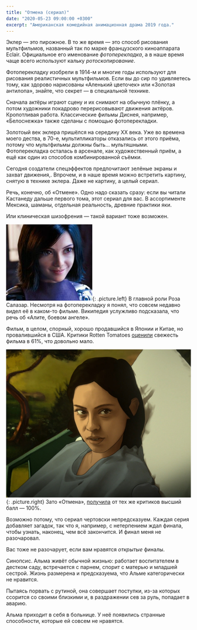 ```yaml
---
title: "Отмена (сериал)"
date: "2020-05-23 09:00:00 +0300"
excerpt: "Американская комедийная анимационная драма 2019 года."
---
```


Эклер&nbsp;&mdash; это пирожное. В то же время&nbsp;&mdash; это способ рисования мультфильмов, названный так по марке французского киноаппарата Eclair. Официальное его именование *фотоперекладка*, а в наше время чаще всего используют кальку *ротоскопирование*.

Фотоперекладку изобрели в 1914-м и многие годы используют для рисования реалистичных мультфильмов. Если вы до сир по удивляетесь тому, как здорово нарисованы &laquo;Аленький цветочек&raquo; или &laquo;Золотая антилопа&raquo;, знайте, что секрет&nbsp;&mdash; в специальной технике.

Сначала актёры играют сцену и их снимают на обычную плёнку, а потом художники покадрово перерисовывают движения актёров. Кропотливая работа. Классические фильмы Диснея, например, &laquo;Белоснежка&raquo; также сделаны с помощью фотоперекладки.

Золотоый век эклера пришёлся на середину XX века. Уже во времена моего дества, в 70-е, мультипликаторы отказались от этого приёма, потому что мультфильмы должны быть... мультяшными. Фотоперекладка осталась в арсенале, как художественный приём, а ещё как один из способов комбинированной съёмки.

Сегодня создатели спецэффектов предпочитают зелёные экраны и захват движения,. Впрочем, и в наше время можно встретить картину, снятую в технике эклера. Даже не картину, а целый сериал.

Речь, конечно, об &laquo;Отмене&raquo;. Одно надо сказать сразу: если вы читали Кастанеду дальше первого тома, этот сериал для вас. В ассортименте Мексика, шаманы, отдельная реальность, древние практики яки.

Или клиническая шизофрения&nbsp;&mdash; такой вариант тоже возможен.

![Алита: боевой ангел](/img/undone/alita.jpg){: .picture.left}
В главной роли Роза Салазар. Несмотря на фотоперекладку я понял, что совcем недавно видел её в каком-то фильме. Википедия услужливо подсказала, что речь об &laquo;Алите, боевом ангеле&raquo;.

Фильм, в целом, спорный, хорошо продавшийся в Японии и Китае, но провалившийся в США. Критики Rotten Tomatoes [оценили](https://www.rottentomatoes.com/m/alita_battle_angel) свежесть фильма в 61%, что довольно мало.

![Альма Виноград-Диаз](/img/undone/alma.jpg){: .picture.right}
Зато &laquo;Отмена&raquo;, [получила](https://www.rottentomatoes.com/tv/undone/s01) от тех же критиков высший балл&nbsp;&mdash; 100%.

Возможно потому, что сериал чертовски непредсказуем. Каждая серия добавляет загадок, так что я, например, с нетерпением ждал финала, чтобы узнать, наконец, чем всё закончится. И финал меня не разочаровал.

Вас тоже не разочарует, если вам нравятся *открытые* финалы.

Синопсис. Альма живёт обычной жизнью: работает воспитателем в дестком саду, встречается с парнем, спорит с матерью и младшей сестрой. Жизнь размерена и предсказуема, что Альме категорически не нравится.

Пытаясь порвать с рутиной, она совершает поступки, из-за которых ссорится со своими близкими и, в раздражении сев за руль, попадает в аварию.

Альма приходит в себя в больнице. У неё появились странные способности, которые ей совсем не нравятся.